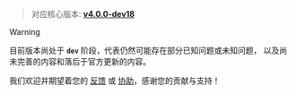 > 对应核心版本: [**v4.0.0-dev18**](https://github.com/simple-robot/simpler-robot/releases/tag/v4.0.0-dev18)
    
> [!warning]
> 目前版本尚处于 **`dev`** 阶段，代表仍然可能存在部分已知问题或未知问题，
> 以及尚未完善的内容和落后于官方更新的内容。

我们欢迎并期望着您的 [反馈](https://github.com/simple-robot/simbot-component-kook/issues) 或 [协助](https://github.com/simple-robot/simbot-component-kook/pulls)，感谢您的贡献与支持！
